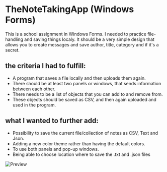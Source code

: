 # TheNoteTakingApp (Windows Forms)
This is a school assignment in Windows Forms. I needed to practice file-handling and saving things localy. 
It should be a very simple design that allows you to create messages and save author, title, category and if it's a secret. 

## the criteria I had to fulfill:
- A program that saves a file locally and then uploads them again.
- There should be at least two panels or windows, that sends information between each other.
- There needs to be a list of objects that you can add to and remove from.
- These objects should be saved as CSV, and then again uploaded and used in the program.

## what I wanted to further add:
- Possibility to save the current file/collection of notes as CSV, Text and Json.
- Adding a new color theme rather than having the default colors.
- To use both panels and pop-up windows.
- Being able to choose location where to save the .txt and .json files

![Preview](https://github.com/Bubbelbad/TheNoteTakingApp-WindowsForms/blob/master/Screenshot%20ViewPanel.png?raw=true)
